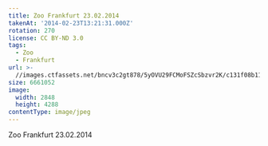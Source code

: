```yaml
---
title: Zoo Frankfurt 23.02.2014
takenAt: '2014-02-23T13:21:31.000Z'
rotation: 270
license: CC BY-ND 3.0
tags:
  - Zoo
  - Frankfurt
url: >-
  //images.ctfassets.net/bncv3c2gt878/5yOVU29FCMoFSZcSbzvr2K/c131f08b1197c4fc395303b123f62bc5/zoo-frankfurt-23022014_12729661063_o
size: 6661052
image:
  width: 2848
  height: 4288
contentType: image/jpeg
---
```


Zoo Frankfurt 23.02.2014